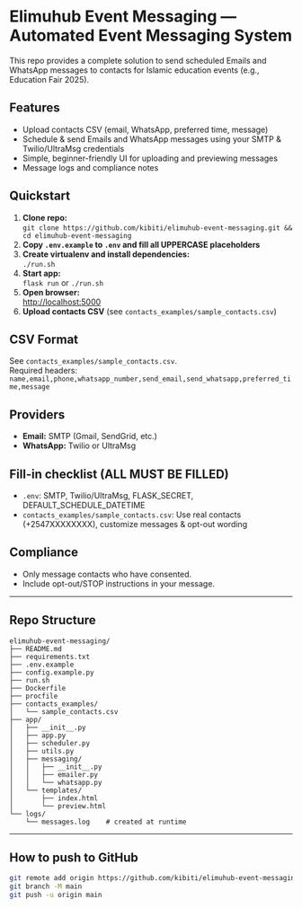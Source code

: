 # Elimuhub Event Messaging — Automated Event Messaging System

This repo provides a complete solution to send scheduled Emails and WhatsApp messages to contacts for Islamic education events (e.g., Education Fair 2025).

## Features
- Upload contacts CSV (email, WhatsApp, preferred time, message)
- Schedule & send Emails and WhatsApp messages using your SMTP & Twilio/UltraMsg credentials
- Simple, beginner-friendly UI for uploading and previewing messages
- Message logs and compliance notes

## Quickstart

1. **Clone repo:**  
   `git clone https://github.com/kibiti/elimuhub-event-messaging.git && cd elimuhub-event-messaging`
2. **Copy `.env.example` to `.env` and fill all UPPERCASE placeholders**
3. **Create virtualenv and install dependencies:**  
   `./run.sh`
4. **Start app:**  
   `flask run` or `./run.sh`
5. **Open browser:**  
   [http://localhost:5000](http://localhost:5000)
6. **Upload contacts CSV** (see `contacts_examples/sample_contacts.csv`)

## CSV Format

See `contacts_examples/sample_contacts.csv`.  
Required headers: `name,email,phone,whatsapp_number,send_email,send_whatsapp,preferred_time,message`

## Providers

- **Email:** SMTP (Gmail, SendGrid, etc.)
- **WhatsApp:** Twilio or UltraMsg

## Fill-in checklist (ALL MUST BE FILLED)

- `.env`: SMTP, Twilio/UltraMsg, FLASK_SECRET, DEFAULT_SCHEDULE_DATETIME
- `contacts_examples/sample_contacts.csv`: Use real contacts (+2547XXXXXXXX), customize messages & opt-out wording

## Compliance

- Only message contacts who have consented.
- Include opt-out/STOP instructions in your message.

---

## Repo Structure

```
elimuhub-event-messaging/
├── README.md
├── requirements.txt
├── .env.example
├── config.example.py
├── run.sh
├── Dockerfile
├── procfile
├── contacts_examples/
│   └── sample_contacts.csv
├── app/
│   ├── __init__.py
│   ├── app.py
│   ├── scheduler.py
│   ├── utils.py
│   ├── messaging/
│   │   ├── __init__.py
│   │   ├── emailer.py
│   │   └── whatsapp.py
│   └── templates/
│       ├── index.html
│       └── preview.html
└── logs/
    └── messages.log    # created at runtime
```

---

## How to push to GitHub

```sh
git remote add origin https://github.com/kibiti/elimuhub-event-messaging.git
git branch -M main
git push -u origin main
```
